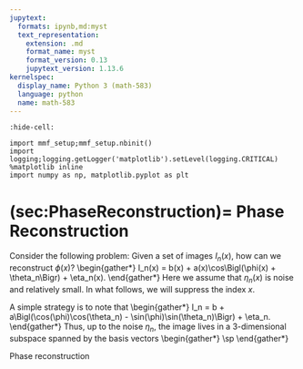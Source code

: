 ```yaml
---
jupytext:
  formats: ipynb,md:myst
  text_representation:
    extension: .md
    format_name: myst
    format_version: 0.13
    jupytext_version: 1.13.6
kernelspec:
  display_name: Python 3 (math-583)
  language: python
  name: math-583
---
```


```{code-cell} ipython3
:hide-cell:

import mmf_setup;mmf_setup.nbinit()
import logging;logging.getLogger('matplotlib').setLevel(logging.CRITICAL)
%matplotlib inline
import numpy as np, matplotlib.pyplot as plt
```

(sec:PhaseReconstruction)=
Phase Reconstruction
====================

Consider the following problem: Given a set of images $I_n(x)$, how can we reconstruct $\phi(x)$?
\begin{gather*}
  I_n(x) = b(x) + a(x)\cos\Bigl(\phi(x) + \theta_n\Bigr) + \eta_n(x).
\end{gather*}
Here we assume that $\eta_n(x)$ is noise and relatively small.  In what follows, we will
suppress the index $x$.

A simple strategy is to note that
\begin{gather*}
  I_n = b + a\Bigl(\cos(\phi)\cos(\theta_n) - \sin(\phi)\sin(\theta_n)\Bigr) + \eta_n.
\end{gather*}
Thus, up to the noise $\eta_n$, the image lives in a 3-dimensional subspace spanned by
the basis vectors
\begin{gather*}
  \sp 
\end{gather*}



Phase reconstruction 
